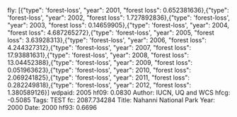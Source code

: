 fly: [{"type": 'forest-loss', "year": 2001, "forest loss": 0.652381636},{"type": 'forest-loss', "year": 2002, "forest loss": 1.727892836},{"type": 'forest-loss', "year": 2003, "forest loss": 0.14659905},{"type": 'forest-loss', "year": 2004, "forest loss": 4.687265272},{"type": 'forest-loss', "year": 2005, "forest loss": 3.63928313},{"type": 'forest-loss', "year": 2006, "forest loss": 4.244327312},{"type": 'forest-loss', "year": 2007, "forest loss": 17.93881631},{"type": 'forest-loss', "year": 2008, "forest loss": 13.04452388},{"type": 'forest-loss', "year": 2009, "forest loss": 0.051963623},{"type": 'forest-loss', "year": 2010, "forest loss": 2.069241825},{"type": 'forest-loss', "year": 2011, "forest loss": 0.282249818},{"type": 'forest-loss', "year": 2012, "forest loss": 1.380589126}]
wdpaid: 2005
hf09: 0.0830
Author: IUCN, UQ and WCS
hfcg: -0.5085
Tags: TEST
fc: 2087.734284
Title: Nahanni National Park
Year: 2000
Date: 2000
hf93: 0.6696
